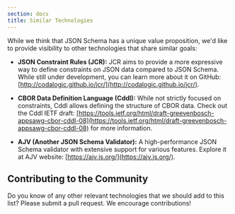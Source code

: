 ```yaml
---
section: docs
title: Similar Technologies
---
```


While we think that JSON Schema has a unique value proposition, we'd like to provide visibility to other technologies that share similar goals:



* **JSON Constraint Rules (JCR):** JCR aims to provide a more expressive way to define constraints on JSON data compared to JSON Schema. While still under development, you can learn more about it on GitHub: [http://codalogic.github.io/jcr/](http://codalogic.github.io/jcr/).

<!-- * **CBOR Constrained Data Description Language (CBL):** Similar to JCR, CBL focuses on describing constraints, but specifically for the CBOR data format. Dive deeper into CBL in the CBL IETF draft: [https://datatracker.ietf.org/doc/draft-cordell-jcr-co-constraints/](https://datatracker.ietf.org/doc/draft-cordell-jcr-co-constraints/). -->

* **CBOR Data Definition Language (Cddl):** While not strictly focused on constraints, Cddl allows defining the structure of CBOR data. Check out the Cddl IETF draft: [https://tools.ietf.org/html/draft-greevenbosch-appsawg-cbor-cddl-08](https://tools.ietf.org/html/draft-greevenbosch-appsawg-cbor-cddl-08) for more information.

* **AJV (Another JSON Schema Validator):** A high-performance JSON Schema validator with extensive support for various features. Explore it at AJV website: [https://ajv.js.org/](https://ajv.js.org/).

## Contributing to the Community

Do you know of any other relevant technologies that we should add to this list? Please submit a pull request. We encourage contributions! 


